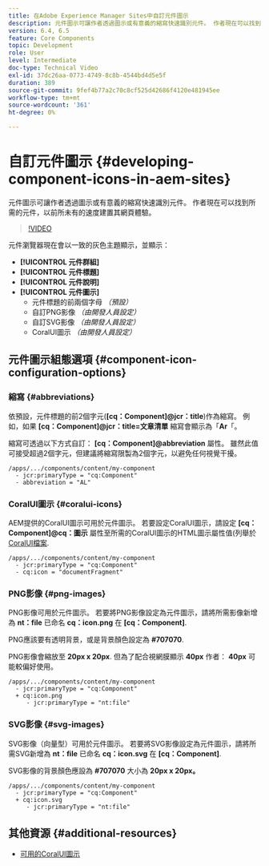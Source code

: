 ```yaml
---
title: 在Adobe Experience Manager Sites中自訂元件圖示
description: 元件圖示可讓作者透過圖示或有意義的縮寫快速識別元件。 作者現在可以找到所需的元件，以前所未有的速度建置其網頁體驗。
version: 6.4, 6.5
feature: Core Components
topic: Development
role: User
level: Intermediate
doc-type: Technical Video
exl-id: 37dc26aa-0773-4749-8c8b-4544bd4d5e5f
duration: 389
source-git-commit: 9fef4b77a2c70c8cf525d42686f4120e481945ee
workflow-type: tm+mt
source-wordcount: '361'
ht-degree: 0%

---
```


# 自訂元件圖示 {#developing-component-icons-in-aem-sites}

元件圖示可讓作者透過圖示或有意義的縮寫快速識別元件。 作者現在可以找到所需的元件，以前所未有的速度建置其網頁體驗。

>[!VIDEO](https://video.tv.adobe.com/v/16778?quality=12&learn=on)

元件瀏覽器現在會以一致的灰色主題顯示，並顯示：

* **[!UICONTROL 元件群組]**
* **[!UICONTROL 元件標題]**
* **[!UICONTROL 元件說明]**
* **[!UICONTROL 元件圖示]**
   * 元件標題的前兩個字母 *（預設）*
   * 自訂PNG影像 *（由開發人員設定）*
   * 自訂SVG影像 *（由開發人員設定）*
   * CoralUI圖示 *（由開發人員設定）*

## 元件圖示組態選項 {#component-icon-configuration-options}

### 縮寫 {#abbreviations}

依預設，元件標題的前2個字元(**[cq：Component]@jcr：title**)作為縮寫。 例如，如果 **[cq：Component]@jcr：title=文章清單** 縮寫會顯示為「**Ar**「。

縮寫可透過以下方式自訂： **[cq：Component]@abbreviation** 屬性。 雖然此值可接受超過2個字元，但建議將縮寫限製為2個字元，以避免任何視覺干擾。

```plain
/apps/.../components/content/my-component
  - jcr:primaryType = "cq:Component"
  - abbreviation = "AL"
```

### CoralUI圖示 {#coralui-icons}

AEM提供的CoralUI圖示可用於元件圖示。 若要設定CoralUI圖示，請設定 **[cq：Component]@cq：圖示** 屬性至所需的CoralUI圖示的HTML圖示屬性值(列舉於 [CoralUI檔案](https://helpx.adobe.com/experience-manager/6-5/sites/developing/using/reference-materials/coral-ui/coralui3/Coral.Icon.html).

```plain
/apps/.../components/content/my-component
  - jcr:primaryType = "cq:Component"
  - cq:icon = "documentFragment"
```

### PNG影像 {#png-images}

PNG影像可用於元件圖示。 若要將PNG影像設定為元件圖示，請將所需影像新增為 **nt：file** 已命名 **cq：icon.png** 在 **[cq：Component]**.

PNG應該要有透明背景，或是背景顏色設定為 **#707070**.

PNG影像會縮放至 **20px x 20px**. 但為了配合視網膜顯示 **40px** 作者： **40px** 可能較偏好使用。

```plain
/apps/.../components/content/my-component
  - jcr:primaryType = "cq:Component"
  + cq:icon.png
     - jcr:primaryType = "nt:file"
```

### SVG影像 {#svg-images}

SVG影像（向量型）可用於元件圖示。 若要將SVG影像設定為元件圖示，請將所需SVG新增為 **nt：file** 已命名 **cq：icon.svg** 在 **[cq：Component]**.

SVG影像的背景顏色應設為 **#707070** 大小為 **20px x 20px。**

```plain
/apps/.../components/content/my-component
  - jcr:primaryType = "cq:Component"
  + cq:icon.svg
     - jcr:primaryType = "nt:file"
```

## 其他資源 {#additional-resources}

* [可用的CoralUI圖示](https://helpx.adobe.com/experience-manager/6-5/sites/developing/using/reference-materials/coral-ui/coralui3/Coral.Icon.html)
